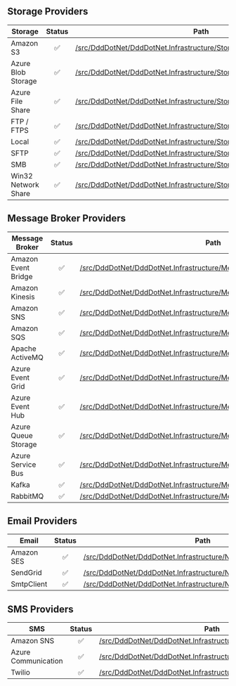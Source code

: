 ## Storage Providers
  | Storage  | Status | Path |
  | -------- | :----: | ---- |
  | Amazon S3 | ✅ | [/src/DddDotNet/DddDotNet.Infrastructure/Storages/Amazon](/src/DddDotNet/DddDotNet.Infrastructure/Storages/Amazon) |
  | Azure Blob Storage| ✅ | [/src/DddDotNet/DddDotNet.Infrastructure/Storages/Azure](/src/DddDotNet/DddDotNet.Infrastructure/Storages/Azure) |
  | Azure File Share | ✅ | [/src/DddDotNet/DddDotNet.Infrastructure/Storages/Azure](/src/DddDotNet/DddDotNet.Infrastructure/Storages/Azure) |
  | FTP / FTPS | ✅ | [/src/DddDotNet/DddDotNet.Infrastructure/Storages/Ftp](/src/DddDotNet/DddDotNet.Infrastructure/Storages/Ftp) |
  | Local | ✅ | [/src/DddDotNet/DddDotNet.Infrastructure/Storages/Local](/src/DddDotNet/DddDotNet.Infrastructure/Storages/Local) |
  | SFTP | ✅ | [/src/DddDotNet/DddDotNet.Infrastructure/Storages/Sfpt](/src/DddDotNet/DddDotNet.Infrastructure/Storages/Sfpt) |
  | SMB | ✅ | [/src/DddDotNet/DddDotNet.Infrastructure/Storages/Smb](/src/DddDotNet/DddDotNet.Infrastructure/Storages/Smb) |
  | Win32 Network Share | ✅ | [/src/DddDotNet/DddDotNet.Infrastructure/Storages/WindowsNetworkShare](/src/DddDotNet/DddDotNet.Infrastructure/Storages/WindowsNetworkShare) |
  
## Message Broker Providers
  | Message Broker  | Status | Path |
  | -------- | :----: | ---- |
  | Amazon Event Bridge | ✅ | [/src/DddDotNet/DddDotNet.Infrastructure/MessageBrokers/AmazonEventBridge](/src/DddDotNet/DddDotNet.Infrastructure/MessageBrokers/AmazonEventBridge) |
  | Amazon Kinesis | ✅ | [/src/DddDotNet/DddDotNet.Infrastructure/MessageBrokers/AmazonKinesis](/src/DddDotNet/DddDotNet.Infrastructure/MessageBrokers/AmazonKinesis) |
  | Amazon SNS | ✅ | [/src/DddDotNet/DddDotNet.Infrastructure/MessageBrokers/AmazonSNS](/src/DddDotNet/DddDotNet.Infrastructure/MessageBrokers/AmazonSNS) |
  | Amazon SQS | ✅ | [/src/DddDotNet/DddDotNet.Infrastructure/MessageBrokers/AmazonSQS](/src/DddDotNet/DddDotNet.Infrastructure/MessageBrokers/AmazonSQS) |
  | Apache ActiveMQ | ✅ | [/src/DddDotNet/DddDotNet.Infrastructure/MessageBrokers/ApacheActiveMQ](/src/DddDotNet/DddDotNet.Infrastructure/MessageBrokers/ApacheActiveMQ) |
  | Azure Event Grid | ✅ | [/src/DddDotNet/DddDotNet.Infrastructure/MessageBrokers/AzureEventGrid](/src/DddDotNet/DddDotNet.Infrastructure/MessageBrokers/AzureEventGrid) |
  | Azure Event Hub | ✅ | [/src/DddDotNet/DddDotNet.Infrastructure/MessageBrokers/AzureEventHub](/src/DddDotNet/DddDotNet.Infrastructure/MessageBrokers/AzureEventHub) |
  | Azure Queue Storage| ✅ | [/src/DddDotNet/DddDotNet.Infrastructure/MessageBrokers/AzureQueue](/src/DddDotNet/DddDotNet.Infrastructure/MessageBrokers/AzureQueue) |
  | Azure Service Bus | ✅ | [/src/DddDotNet/DddDotNet.Infrastructure/MessageBrokers/AzureServiceBus](/src/DddDotNet/DddDotNet.Infrastructure/MessageBrokers/AzureServiceBus) |
  | Kafka | ✅ | [/src/DddDotNet/DddDotNet.Infrastructure/MessageBrokers/Kafka](/src/DddDotNet/DddDotNet.Infrastructure/MessageBrokers/Kafka) |
  | RabbitMQ | ✅ | [/src/DddDotNet/DddDotNet.Infrastructure/MessageBrokers/RabbitMQ](/src/DddDotNet/DddDotNet.Infrastructure/MessageBrokers/RabbitMQ) |

## Email Providers
  | Email  | Status | Path |
  | ------ | :----: | ---- |
  | Amazon SES | ✅ | [/src/DddDotNet/DddDotNet.Infrastructure/Notification/Email/Amazon](/src/DddDotNet/DddDotNet.Infrastructure/Notification/Email/Amazon) |
  | SendGrid | ✅ | [/src/DddDotNet/DddDotNet.Infrastructure/Notification/Email/SendGrid](/src/DddDotNet/DddDotNet.Infrastructure/Notification/Email/SendGrid) |
  | SmtpClient | ✅ | [/src/DddDotNet/DddDotNet.Infrastructure/Notification/Email/SmtpClient](/src/DddDotNet/DddDotNet.Infrastructure/Notification/Email/SmtpClient) |

## SMS Providers
  | SMS  | Status | Path |
  | ---- | :----: | ---- |
  | Amazon SNS | ✅ | [/src/DddDotNet/DddDotNet.Infrastructure/Notification/Sms/Amazon](/src/DddDotNet/DddDotNet.Infrastructure/Notification/Sms/Amazon) |
  | Azure Communication | ✅ | [/src/DddDotNet/DddDotNet.Infrastructure/Notification/Sms/Azure](/src/DddDotNet/DddDotNet.Infrastructure/Notification/Sms/Azure) |
  | Twilio | ✅ | [/src/DddDotNet/DddDotNet.Infrastructure/Notification/Sms/Twilio](/src/DddDotNet/DddDotNet.Infrastructure/Notification/Sms/Twilio) |
